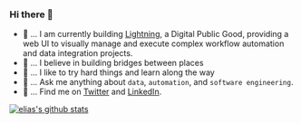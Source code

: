 ### Hi there 👋

- 🐤 ... I am currently building [Lightning](https://demo.openfn.org/), a Digital Public Good, providing a web UI to visually manage and execute complex workflow automation and data integration projects.
- 🌁 ... I believe in building bridges between places
- 🏃 ... I like to try hard things and learn along the way
- 💬 ... Ask me anything about `data`, `automation`, and `software engineering`.
- 💌 ... Find me on [Twitter](https://twitter.com/eliaswalyba) and [LinkedIn](https://www.linkedin.com/in/eliaswalyba/).

[![elias's github stats](https://github-readme-stats.vercel.app/api?username=elias-ba&show_icons=true&count_private=true&line_height=30&theme=dark&card_width=1000)](https://github.com/anuraghazra/github-readme-stats)
